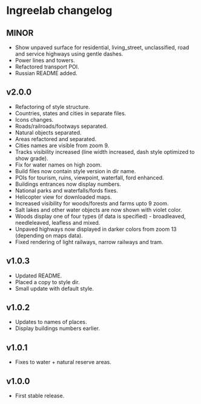 # Ingreelab changelog

## MINOR

* Show unpaved surface for residential, living_street, unclassified, road and service highways using gentle dashes.
* Power lines and towers.
* Refactored transport POI.
* Russian README added.

## v2.0.0

* Refactoring of style structure.
* Countries, states and cities in separate files.
* Icons changes.
* Roads/railroads/footways separated.
* Natural objects separated.
* Areas refactored and separated.
* Cities names are visible from zoom 9.
* Tracks visibility increased (line width increased, dash style optimized to show grade).
* Fix for water names on high zoom.
* Build files now contain style version in dir name.
* POIs for tourism, ruins, viewpoint, waterfall, ford enhanced.
* Buildings entrances now display numbers.
* National parks and waterfalls/fords fixes.
* Helicopter view for downloaded maps.
* Increased visibility for woods/forests and farms upto 9 zoom.
* Salt lakes and other water objects are now shown with violet color.
* Woods display one of four types (if data is specified) - broadleaved, needleleaved, leafless and mixed.
* Unpaved highways now displayed in darker colors from zoom 13 (depending on maps data).
* Fixed rendering of light railways, narrow railways and tram.

## v1.0.3

* Updated README. 
* Placed a copy to style dir.
* Small update with default style.

## v1.0.2

* Updates to names of places.
* Display buildings numbers earlier.

## v1.0.1

* Fixes to water + natural reserve areas.

## v1.0.0

* First stable release.
